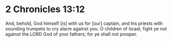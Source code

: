 # 2 Chronicles 13:12

And, behold, God himself [is] with us for [our] captain, and his priests with sounding trumpets to cry alarm against you. O children of Israel, fight ye not against the LORD God of your fathers; for ye shall not prosper.